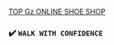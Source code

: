 [TOP Gz ONLINE SHOE SHOP](https://topg1.netlify.app/)
### :heavy_check_mark: `WALK WITH CONFIDENCE`

